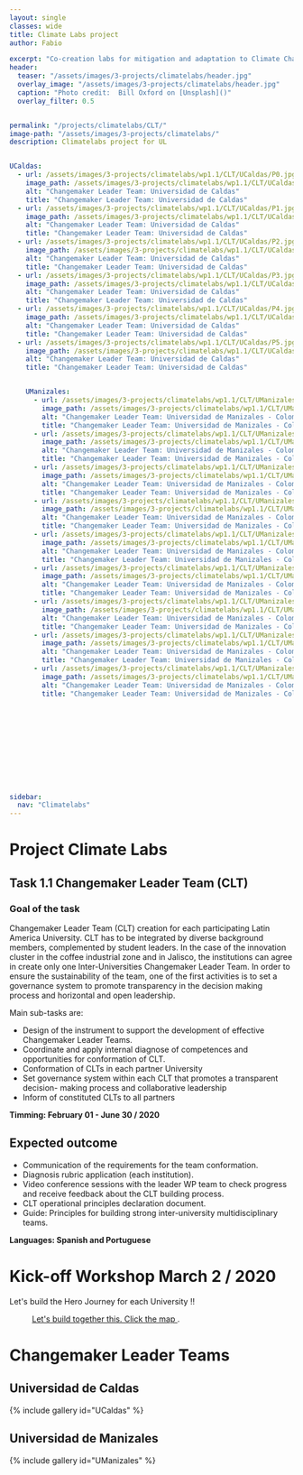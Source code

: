 ```yaml
---
layout: single
classes: wide
title: Climate Labs project
author: Fabio

excerpt: "Co-creation labs for mitigation and adaptation to Climate Change"
header:
  teaser: "/assets/images/3-projects/climatelabs/header.jpg"
  overlay_image: "/assets/images/3-projects/climatelabs/header.jpg"
  caption: "Photo credit:  Bill Oxford on [Unsplash]()"
  overlay_filter: 0.5


permalink: "/projects/climatelabs/CLT/"
image-path: "/assets/images/3-projects/climatelabs/"
description: Climatelabs project for UL


UCaldas:
  - url: /assets/images/3-projects/climatelabs/wp1.1/CLT/UCaldas/P0.jpg
    image_path: /assets/images/3-projects/climatelabs/wp1.1/CLT/UCaldas/thumbs/P0.jpg
    alt: "Changemaker Leader Team: Universidad de Caldas"
    title: "Changemaker Leader Team: Universidad de Caldas"
  - url: /assets/images/3-projects/climatelabs/wp1.1/CLT/UCaldas/P1.jpg
    image_path: /assets/images/3-projects/climatelabs/wp1.1/CLT/UCaldas/thumbs/P1.jpg
    alt: "Changemaker Leader Team: Universidad de Caldas"
    title: "Changemaker Leader Team: Universidad de Caldas"
  - url: /assets/images/3-projects/climatelabs/wp1.1/CLT/UCaldas/P2.jpg
    image_path: /assets/images/3-projects/climatelabs/wp1.1/CLT/UCaldas/thumbs/P2.jpg
    alt: "Changemaker Leader Team: Universidad de Caldas"
    title: "Changemaker Leader Team: Universidad de Caldas"
  - url: /assets/images/3-projects/climatelabs/wp1.1/CLT/UCaldas/P3.jpg
    image_path: /assets/images/3-projects/climatelabs/wp1.1/CLT/UCaldas/thumbs/P3.jpg
    alt: "Changemaker Leader Team: Universidad de Caldas"
    title: "Changemaker Leader Team: Universidad de Caldas"
  - url: /assets/images/3-projects/climatelabs/wp1.1/CLT/UCaldas/P4.jpg
    image_path: /assets/images/3-projects/climatelabs/wp1.1/CLT/UCaldas/thumbs/P4.jpg
    alt: "Changemaker Leader Team: Universidad de Caldas"
    title: "Changemaker Leader Team: Universidad de Caldas"
  - url: /assets/images/3-projects/climatelabs/wp1.1/CLT/UCaldas/P5.jpg
    image_path: /assets/images/3-projects/climatelabs/wp1.1/CLT/UCaldas/thumbs/P5.jpg
    alt: "Changemaker Leader Team: Universidad de Caldas"
    title: "Changemaker Leader Team: Universidad de Caldas"


    UManizales:
      - url: /assets/images/3-projects/climatelabs/wp1.1/CLT/UManizales/P-0.jpg
        image_path: /assets/images/3-projects/climatelabs/wp1.1/CLT/UManizales/thumbs/P-0.jpg
        alt: "Changemaker Leader Team: Universidad de Manizales - Colombia"
        title: "Changemaker Leader Team: Universidad de Manizales - Colombia"
      - url: /assets/images/3-projects/climatelabs/wp1.1/CLT/UManizales/P-1.jpg
        image_path: /assets/images/3-projects/climatelabs/wp1.1/CLT/UManizales/thumbs/P-1.jpg
        alt: "Changemaker Leader Team: Universidad de Manizales - Colombia"
        title: "Changemaker Leader Team: Universidad de Manizales - Colombia"
      - url: /assets/images/3-projects/climatelabs/wp1.1/CLT/UManizales/P-2.jpg
        image_path: /assets/images/3-projects/climatelabs/wp1.1/CLT/UManizales/thumbs/P-2.jpg
        alt: "Changemaker Leader Team: Universidad de Manizales - Colombia"
        title: "Changemaker Leader Team: Universidad de Manizales - Colombia"
      - url: /assets/images/3-projects/climatelabs/wp1.1/CLT/UManizales/P-3.jpg
        image_path: /assets/images/3-projects/climatelabs/wp1.1/CLT/UManizales/thumbs/P-3.jpg
        alt: "Changemaker Leader Team: Universidad de Manizales - Colombia"
        title: "Changemaker Leader Team: Universidad de Manizales - Colombia"
      - url: /assets/images/3-projects/climatelabs/wp1.1/CLT/UManizales/P-4.jpg
        image_path: /assets/images/3-projects/climatelabs/wp1.1/CLT/UManizales/thumbs/P-4.jpg
        alt: "Changemaker Leader Team: Universidad de Manizales - Colombia"
        title: "Changemaker Leader Team: Universidad de Manizales - Colombia"
      - url: /assets/images/3-projects/climatelabs/wp1.1/CLT/UManizales/P-5.jpg
        image_path: /assets/images/3-projects/climatelabs/wp1.1/CLT/UManizales/thumbs/P-5.jpg
        alt: "Changemaker Leader Team: Universidad de Manizales - Colombia"
        title: "Changemaker Leader Team: Universidad de Manizales - Colombia"
      - url: /assets/images/3-projects/climatelabs/wp1.1/CLT/UManizales/P-6.jpg
        image_path: /assets/images/3-projects/climatelabs/wp1.1/CLT/UManizales/thumbs/P-6.jpg
        alt: "Changemaker Leader Team: Universidad de Manizales - Colombia"
        title: "Changemaker Leader Team: Universidad de Manizales - Colombia"
      - url: /assets/images/3-projects/climatelabs/wp1.1/CLT/UManizales/P-7.jpg
        image_path: /assets/images/3-projects/climatelabs/wp1.1/CLT/UManizales/thumbs/P-7.jpg
        alt: "Changemaker Leader Team: Universidad de Manizales - Colombia"
        title: "Changemaker Leader Team: Universidad de Manizales - Colombia"
      - url: /assets/images/3-projects/climatelabs/wp1.1/CLT/UManizales/P-8.jpg
        image_path: /assets/images/3-projects/climatelabs/wp1.1/CLT/UManizales/thumbs/P-8.jpg
        alt: "Changemaker Leader Team: Universidad de Manizales - Colombia"
        title: "Changemaker Leader Team: Universidad de Manizales - Colombia"












sidebar:
  nav: "Climatelabs"
---
```



# Project Climate Labs

## Task 1.1 Changemaker Leader Team (CLT)

### Goal of the task

Changemaker Leader Team (CLT) creation for each participating Latin America University.
CLT has to be integrated by diverse background members, complemented by student leaders.
In the case of the innovation cluster in the coffee industrial zone and in Jalisco,
the institutions can agree in create only one Inter-Universities Changemaker Leader
Team. In order to ensure the sustainability of the team, one of the first activities is to set
a governance system to promote transparency in the decision making process and
horizontal and open leadership.

Main sub-tasks are:

- Design of the instrument to support the development of effective Changemaker  Leader Teams.
- Coordinate and apply internal diagnose of competences and opportunities for conformation of CLT.
- Conformation of CLTs in each partner University
- Set governance system within each CLT that promotes a transparent decision- making process and collaborative leadership
- Inform of constituted CLTs to all partners


**Timming: February 01 - June 30 / 2020**

## Expected outcome


- Communication of the requirements for the team conformation.
- Diagnosis rubric application (each institution).
- Video conference sessions with the leader WP team to check progress and receive feedback about the CLT building process.
- CLT operational principles declaration document.
- Guide: Principles for building strong inter-university multidisciplinary teams.

**Languages:  Spanish and Portuguese**


# Kick-off Workshop March 2 / 2020


Let's build the Hero Journey for each University !!


<figure style="width: 100%" class="align-center">
  <a href="https://hackmd.io/@3Xkjjd8FTR6qcpfmQs2OEg/climatelabs/https%3A%2F%2Fhackmd.io%2FhAXZhrIdSmK-_nfA3yythg">
    <img src="{{ site.baseurl | append:page.image-path | append:'ERPI-workshop.jpg'}}" alt="">
  </a>
  <figcaption> <a href="https://hackmd.io/@3Xkjjd8FTR6qcpfmQs2OEg/climatelabs/https%3A%2F%2Fhackmd.io%2FhAXZhrIdSmK-_nfA3yythg" target="_blank">Let's build together this. Click the map </a>. </figcaption> </figure>



# Changemaker Leader Teams


## Universidad de Caldas

{% include gallery id="UCaldas" %}

## Universidad de Manizales

{% include gallery id="UManizales" %}
